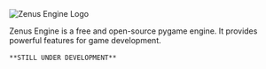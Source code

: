 <div>
  <picture>
    <source media="(prefers-color-scheme: dark)" srcset="zenus/images/ZENUS_FULL.png">
    <source media="(prefers-color-scheme: light)" srcset="zenus/images/ZENUS_FULL.png">
    <img alt="Zenus Engine Logo" src="zenus/images/ZENUS_FULL.png">
  <p>
    Zenus Engine is a free and open-source pygame engine.
    It provides powerful features for game development.

    **STILL UNDER DEVELOPMENT**
</div>

